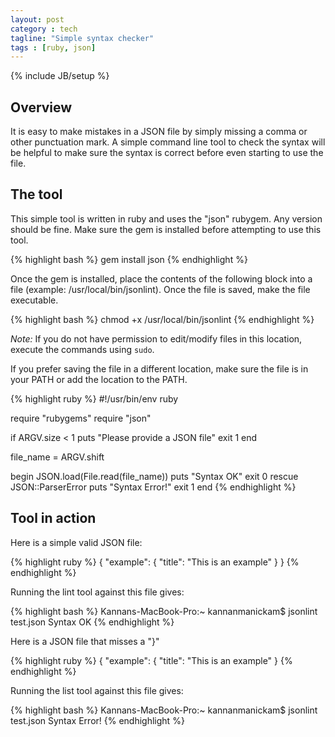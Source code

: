 ```yaml
---
layout: post
category : tech
tagline: "Simple syntax checker"
tags : [ruby, json]
---
```

{% include JB/setup %}

<link href="/blog/assets/css/syntax.css" rel="stylesheet" type="text/css"/>

## Overview

It is easy to make mistakes in a JSON file by simply missing a comma or other
punctuation mark. A simple command line tool to check the syntax will be
helpful to make sure the syntax is correct before even starting to use the
file.

## The tool

This simple tool is written in ruby and uses the "json" rubygem. Any version
should be fine. Make sure the gem is installed before attempting to use this
tool.

{% highlight bash %}
gem install json
{% endhighlight %}

Once the gem is installed, place the contents  of the following block into a
file (example: /usr/local/bin/jsonlint). Once the file is saved, make the file
executable.

{% highlight bash %}
chmod +x /usr/local/bin/jsonlint
{% endhighlight %}

_Note:_ If you do not have permission to edit/modify files in this location,
execute the commands using `sudo`.

If you prefer saving the file in a different location, make sure the file is in
your PATH or add the location to the PATH.

{% highlight ruby %}
#!/usr/bin/env ruby

require "rubygems"
require "json"

if ARGV.size < 1
  puts "Please provide a JSON file"
  exit 1
end

file_name = ARGV.shift

begin
  JSON.load(File.read(file_name))
  puts "Syntax OK"
  exit 0
rescue JSON::ParserError
  puts "Syntax Error!"
  exit 1
end
{% endhighlight %}

## Tool in action

Here is a simple valid JSON file:

{% highlight ruby %}
{
    "example": {
        "title": "This is an example"
    }
}
{% endhighlight %}

Running the lint tool against this file gives:

{% highlight bash %}
Kannans-MacBook-Pro:~ kannanmanickam$ jsonlint test.json
Syntax OK
{% endhighlight %}

Here is a JSON file that misses a "}"

{% highlight ruby %}
{
    "example": {
        "title": "This is an example"
}
{% endhighlight %}

Running the list tool against this file gives:

{% highlight bash %}
Kannans-MacBook-Pro:~ kannanmanickam$ jsonlint test.json
Syntax Error!
{% endhighlight %}
